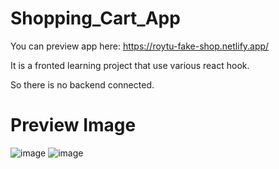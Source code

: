 # Shopping_Cart_App
You can preview app here: https://roytu-fake-shop.netlify.app/

It is a fronted learning project that use various react hook.

So there is no backend connected.

# Preview Image
![image](https://user-images.githubusercontent.com/13121056/207125353-7afb2406-e0a4-45e4-a3b3-b039c2576758.png)
![image](https://user-images.githubusercontent.com/13121056/207125450-603bc3b9-7941-4c88-8ef8-5ade27191b2f.png)
